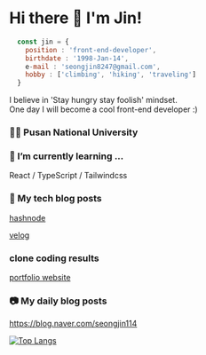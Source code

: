 # Hi there 👋 I'm Jin! 

``` javascript
  const jin = {
    position : 'front-end-developer',
    birthdate : '1998-Jan-14',
    e-mail : 'seongjin8247@gmail.com',
    hobby : ['climbing', 'hiking', 'traveling']
  }
```
I believe in 'Stay hungry stay foolish' mindset. <br/>
One day I will become a cool front-end developer :)

### 🧑‍🎓 Pusan National University 


### 🌱 I’m currently learning ... 
React / TypeScript / Tailwindcss


### 🍎 My tech blog posts
[hashnode](https://seongjin.hashnode.dev/) <br/>

[velog](https://velog.io/@seongjin7615)

### clone coding results
[portfolio website](https://jin1401.github.io/portfolio/)

### 📷 My daily blog posts

https://blog.naver.com/seongjin114


[![Top Langs](https://github-readme-stats.vercel.app/api/top-langs/?username=jin1401)](https://github.com/anuraghazra/github-readme-stats)

